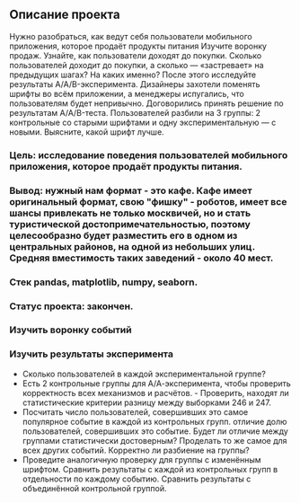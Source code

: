 ## Описание проекта
Нужно разобраться, как ведут себя пользователи мобильного приложения, которое продаёт продукты питания
Изучите воронку продаж. Узнайте, как пользователи доходят до покупки. Сколько пользователей доходит до покупки, а сколько — «застревает» на предыдущих шагах? На каких именно?
После этого исследуйте результаты A/A/B-эксперимента. Дизайнеры захотели поменять шрифты во всём приложении, а менеджеры испугались, что пользователям будет непривычно. Договорились принять решение по результатам A/A/B-теста. Пользователей разбили на 3 группы: 2 контрольные со старыми шрифтами и одну экспериментальную — с новыми. Выясните, какой шрифт лучше.

### Цель: исследование поведения пользователей мобильного приложения, которое продаёт продукты питания.
### Вывод: нужный нам формат - это кафе. Кафе имеет оригинальный формат, свою "фишку" - роботов, имеет все шансы привлекать не только москвичей, но и стать туристической достопримечательностью, поэтому целесообразно будет разместить его в одном из центральных районов, на одной из небольших улиц. Средняя вместимость таких заведений - около 40 мест.
### Стек pandas, matplotlib, numpy, seaborn.
### Статус проекта: закончен.

### Изучить воронку событий

### Изучить результаты эксперимента
- Сколько пользователей в каждой экспериментальной группе?
- Есть 2 контрольные группы для А/А-эксперимента, чтобы проверить корректность всех механизмов и расчётов. - Проверить, находят ли статистические критерии разницу между выборками 246 и 247.
- Посчитать число пользователей, совершивших это самое популярное событие в каждой из контрольных групп. отличие долю пользователей, совершивших это событие. Будет ли отличие между группами статистически достоверным? Проделать то же самое для всех других событий. Корректно ли разбиение на группы?
- Проведите аналогичную проверку для группы с изменённым шрифтом. Сравнить результаты с каждой из контрольных групп в отдельности по каждому событию. Сравнить результаты с объединённой контрольной группой.
